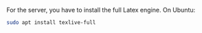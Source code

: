 For the server, you have to install the full Latex engine. On Ubuntu:

```sh
sudo apt install texlive-full
```